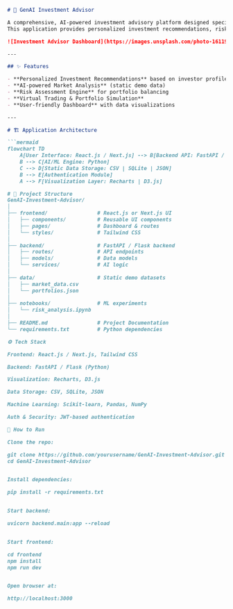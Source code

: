 
```markdown
# 🚀 GenAI Investment Advisor

A comprehensive, AI-powered investment advisory platform designed specifically for Indian retail investors.  
This application provides personalized investment recommendations, risk assessment, market analysis, and virtual trading capabilities - all powered by intelligent algorithms and working entirely with static data for demonstration purposes.

![Investment Advisor Dashboard](https://images.unsplash.com/photo-1611974789855-9c2a0a9536b0?ixlib=rb-4.0.3&auto=format&fit=crop&w=1350&q=80)

---

## ✨ Features

- **Personalized Investment Recommendations** based on investor profile, goals, and risk appetite  
- **AI-powered Market Analysis** (static demo data)  
- **Risk Assessment Engine** for portfolio balancing  
- **Virtual Trading & Portfolio Simulation**  
- **User-friendly Dashboard** with data visualizations  

---

# 🏗️ Application Architecture  

```mermaid
flowchart TD
    A[User Interface: React.js / Next.js] --> B[Backend API: FastAPI / Flask]
    B --> C[AI/ML Engine: Python]
    C --> D[Static Data Storage: CSV | SQLite | JSON]
    B --> E[Authentication Module]
    A --> F[Visualization Layer: Recharts | D3.js]

# 📂 Project Structure
GenAI-Investment-Advisor/
│
├── frontend/                # React.js or Next.js UI
│   ├── components/          # Reusable UI components
│   ├── pages/               # Dashboard & routes
│   └── styles/              # Tailwind CSS
│
├── backend/                 # FastAPI / Flask backend
│   ├── routes/              # API endpoints
│   ├── models/              # Data models
│   └── services/            # AI logic
│
├── data/                    # Static demo datasets
│   ├── market_data.csv
│   └── portfolios.json
│
├── notebooks/               # ML experiments
│   └── risk_analysis.ipynb
│
├── README.md                # Project Documentation
└── requirements.txt         # Python dependencies

⚙️ Tech Stack

Frontend: React.js / Next.js, Tailwind CSS

Backend: FastAPI / Flask (Python)

Visualization: Recharts, D3.js

Data Storage: CSV, SQLite, JSON

Machine Learning: Scikit-learn, Pandas, NumPy

Auth & Security: JWT-based authentication

🚀 How to Run

Clone the repo:

git clone https://github.com/yourusername/GenAI-Investment-Advisor.git
cd GenAI-Investment-Advisor


Install dependencies:

pip install -r requirements.txt


Start backend:

uvicorn backend.main:app --reload


Start frontend:

cd frontend
npm install
npm run dev


Open browser at:

http://localhost:3000
